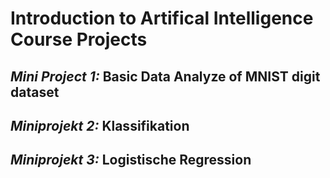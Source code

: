 # **Introduction to Artifical Intelligence Course Projects**

## *Mini Project 1:* Basic Data Analyze of MNIST digit dataset 

## *Miniprojekt 2:* Klassifikation

## *Miniprojekt 3:* Logistische Regression
